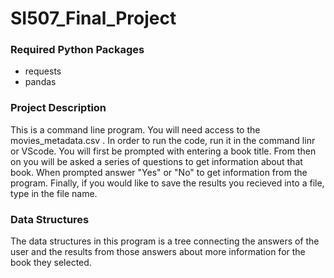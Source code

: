 # SI507_Final_Project

### Required Python Packages
* requests
* pandas

### Project Description
This is a command line program. You will need access to the movies_metadata.csv . In order to run the code, run it in the command linr or VScode. 
You will first be prompted with entering a book title. From then on you will be asked a series of questions to get information about that book. 
When prompted answer "Yes" or "No" to get information from the program. 
Finally, if you would like to save the results you recieved into a file, type in the file name. 


### Data Structures
The data structures in this program is a tree connecting the answers of the user and the results from those answers about more information for the book they selected. 

